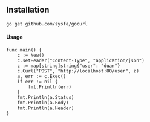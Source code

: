 ## Installation
``
go get github.com/sysfa/gocurl
``
#### Usage
```
func main() {
	c := New()
	c.setHeader("Content-Type", "application/json")
	z := map[string]string{"user": "duar"}
	c.Curl("POST", "http://localhost:80/user", z)
	a, err := c.Exec()
	if err != nil {
		fmt.Println(err)
	}
	fmt.Println(a.Status)
	fmt.Println(a.Body)
	fmt.Println(a.Header)
}
```
